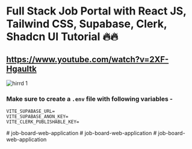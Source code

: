 # Full Stack Job Portal with React JS, Tailwind CSS, Supabase, Clerk, Shadcn UI Tutorial 🔥🔥
## https://www.youtube.com/watch?v=2XF-HgauItk
![hirrd 1](https://github.com/user-attachments/assets/1da23b25-1f29-4402-be74-03685d9b732d)

### Make sure to create a `.env` file with following variables -

```
VITE_SUPABASE_URL=
VITE_SUPABASE_ANON_KEY=
VITE_CLERK_PUBLISHABLE_KEY=
```
#   j o b - b o a r d - w e b - a p p l i c a t i o n  
 #   j o b - b o a r d - w e b - a p p l i c a t i o n  
 #   j o b - b o a r d - w e b - a p p l i c a t i o n  
 